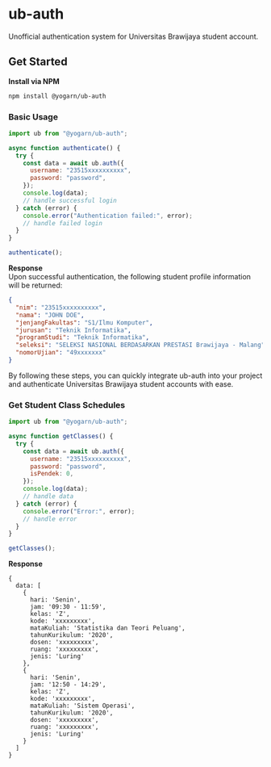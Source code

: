 # ub-auth

Unofficial authentication system for Universitas Brawijaya student account.

## Get Started

**Install via NPM**

```sh
npm install @yogarn/ub-auth
```

### Basic Usage

```js
import ub from "@yogarn/ub-auth";

async function authenticate() {
  try {
    const data = await ub.auth({
      username: "23515xxxxxxxxxx",
      password: "password",
    });
    console.log(data);
    // handle successful login
  } catch (error) {
    console.error("Authentication failed:", error);
    // handle failed login
  }
}

authenticate();
```

**Response**  
Upon successful authentication, the following student profile information will be returned:

```json
{
  "nim": "23515xxxxxxxxxx",
  "nama": "JOHN DOE",
  "jenjangFakultas": "S1/Ilmu Komputer",
  "jurusan": "Teknik Informatika",
  "programStudi": "Teknik Informatika",
  "seleksi": "SELEKSI NASIONAL BERDASARKAN PRESTASI Brawijaya - Malang",
  "nomorUjian": "49xxxxxxx"
}
```

By following these steps, you can quickly integrate ub-auth into your project and authenticate Universitas Brawijaya student accounts with ease.

### Get Student Class Schedules

```js
import ub from "@yogarn/ub-auth";

async function getClasses() {
  try {
    const data = await ub.auth({
      username: "23515xxxxxxxxxx",
      password: "password",
      isPendek: 0,
    });
    console.log(data);
    // handle data
  } catch (error) {
    console.error("Error:", error);
    // handle error
  }
}

getClasses();
```

**Response**

```
{
  data: [
    {
      hari: 'Senin',
      jam: '09:30 - 11:59',
      kelas: 'Z',
      kode: 'xxxxxxxxx',
      mataKuliah: 'Statistika dan Teori Peluang',
      tahunKurikulum: '2020',
      dosen: 'xxxxxxxxx',
      ruang: 'xxxxxxxxx',
      jenis: 'Luring'
    },
    {
      hari: 'Senin',
      jam: '12:50 - 14:29',
      kelas: 'Z',
      kode: 'xxxxxxxxx',
      mataKuliah: 'Sistem Operasi',
      tahunKurikulum: '2020',
      dosen: 'xxxxxxxxx',
      ruang: 'xxxxxxxxx',
      jenis: 'Luring'
    }
  ]
}
```
